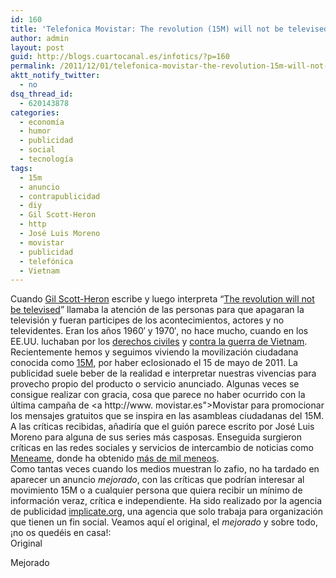 ```yaml
---
id: 160
title: 'Telefonica Movistar: The revolution (15M) will not be televised'
author: admin
layout: post
guid: http://blogs.cuartocanal.es/infotics/?p=160
permalink: /2011/12/01/telefonica-movistar-the-revolution-15m-will-not-be-televised/
aktt_notify_twitter:
  - no
dsq_thread_id:
  - 620143878
categories:
  - economía
  - humor
  - publicidad
  - social
  - tecnología
tags:
  - 15m
  - anuncio
  - contrapublicidad
  - diy
  - Gil Scott-Heron
  - http
  - José Luis Moreno
  - movistar
  - publicidad
  - telefónica
  - Vietnam
---
```

Cuando [Gil Scott-Heron][1] escribe y luego interpreta &#8220;[The revolution will not be televised][2]&#8221; llamaba la atención de las personas para que apagaran la televisión y fueran participes de los acontecimientos, actores y no televidentes. Eran los años 1960&#8242; y 1970&#8242;, no hace mucho, cuando en los EE.UU. luchaban por los [derechos civiles][3] y [contra la guerra de Vietnam][4].  
Recientemente hemos y seguimos viviendo la movilización ciudadana conocida como [15M][5], por haber eclosionado el 15 de mayo de 2011. La publicidad suele beber de la realidad e interpretar nuestras vivencias para provecho propio del producto o servicio anunciado. Algunas veces se consigue realizar con gracia, cosa que parece no haber ocurrido con la última campaña de <a http://www. movistar.es">Movistar</a> para promocionar los mensajes gratuitos que se inspira en las asambleas ciudadanas del 15M. A las críticas recibidas, añadiría que el guión parece escrito por José Luis Moreno para alguna de sus series más casposas. Enseguida surgieron críticas en las redes sociales y servicios de intercambio de noticias como [Meneame][6], donde ha obtenido [más de mil meneos][7].  
Como tantas veces cuando los medios muestran lo zafio, no ha tardado en aparecer un anuncio *mejorado*, con las críticas que podrían interesar al movimiento 15M o a cualquier persona que quiera recibir un mínimo de información veraz, crítica e independiente. Ha sido realizado por la agencia de publicidad [implicate.org][8], una agencia que solo trabaja para organización que tienen un fin social. Veamos aquí el original, el *mejorado* y sobre todo, ¡no os quedéis en casa!:  
Original

<div class="jetpack-video-wrapper">
  <span class='embed-youtube' style='text-align:center; display: block;'></span>
</div>

Mejorado

<div class="jetpack-video-wrapper">
  <span class='embed-youtube' style='text-align:center; display: block;'></span>
</div>

 [1]: http://es.wikipedia.org/wiki/Gil_Scott-Heron
 [2]: http://en.wikipedia.org/wiki/The_Revolution_Will_Not_Be_Televised
 [3]: http://es.wikipedia.org/wiki/Movimiento_por_los_derechos_civiles_en_Estados_Unidos
 [4]: http://www.nodo50.org/tortuga/Aprendiendo-de-luchas-pasadas-el
 [5]: http://www.tomalaplaza.net
 [6]: http://www.meneame.net
 [7]: http://www.meneame.net/story/movistar-copia-asambleas-15m-promocionar-mensajes-gratuitos
 [8]: http://www.implicate.org